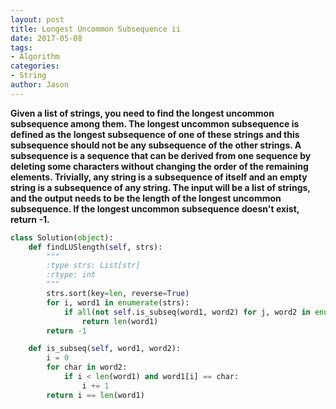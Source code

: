 ```yaml
---
layout: post
title: Longest Uncommon Subsequence ii
date: 2017-05-08
tags:
- Algorithm
categories:
- String
author: Jason
---
```

**Given a list of strings, you need to find the longest uncommon subsequence among them. The longest uncommon subsequence is defined as the longest subsequence of one of these strings and this subsequence should not be any subsequence of the other strings. A subsequence is a sequence that can be derived from one sequence by deleting some characters without changing the order of the remaining elements. Trivially, any string is a subsequence of itself and an empty string is a subsequence of any string. The input will be a list of strings, and the output needs to be the length of the longest uncommon subsequence. If the longest uncommon subsequence doesn't exist, return -1.**

```python
class Solution(object):
    def findLUSlength(self, strs):
        """
        :type strs: List[str]
        :rtype: int
        """
        strs.sort(key=len, reverse=True)
        for i, word1 in enumerate(strs):
            if all(not self.is_subseq(word1, word2) for j, word2 in enumerate(strs) if i != j):
                return len(word1)
        return -1

    def is_subseq(self, word1, word2):
        i = 0
        for char in word2:
            if i < len(word1) and word1[i] == char:
                i += 1
        return i == len(word1)
```
